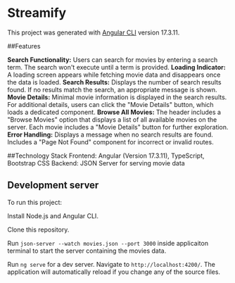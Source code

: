 # Streamify

This project was generated with [Angular CLI](https://github.com/angular/angular-cli) version 17.3.11.

##Features

**Search Functionality:** Users can search for movies by entering a search term. The search won't execute until a term is provided.
**Loading Indicator:** A loading screen appears while fetching movie data and disappears once the data is loaded.
**Search Results:** Displays the number of search results found. If no results match the search, an appropriate message is shown.
**Movie Details:** Minimal movie information is displayed in the search results. For additional details, users can click the "Movie Details" button, which loads a dedicated component.
**Browse All Movies:** The header includes a "Browse Movies" option that displays a list of all available movies on the server. Each movie includes a "Movie Details" button for further exploration.
**Error Handling:**
Displays a message when no search results are found.
Includes a "Page Not Found" component for incorrect or invalid routes.

##Technology Stack
Frontend: Angular (Version 17.3.11), TypeScript, Bootstrap CSS
Backend: JSON Server for serving movie data

## Development server

To run this project:

Install Node.js and Angular CLI.

Clone this repository.

Run `json-server --watch movies.json --port 3000` inside applicaiton terminal to start the server containing the movies data.

Run `ng serve` for a dev server. Navigate to `http://localhost:4200/`. The application will automatically reload if you change any of the source files.
